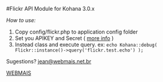 #Flickr API Module for Kohana 3.0.x

_How to use:_
1. Copy config/flickr.php to application config folder
2. Set you APIKEY and Secret ( [more info](http://www.flickr.com/services/api/keys/) )
3. Instead class and execute query. ex: `echo Kohana::debug( Flickr::instance()->query('flickr.test.echo') );`

Sugestions? jean@webmais.net.br

[WEBMAIS](http://www.webmais.net.br)
